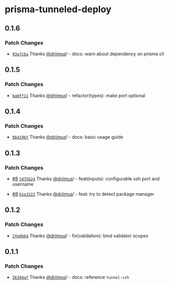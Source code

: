 # prisma-tunneled-deploy

## 0.1.6

### Patch Changes

- [`93a7cba`](https://github.com/driimus/prisma-tunneled-deploy/commit/93a7cba737bb5a9df6401e3f6776b76044cb5240) Thanks [@driimus](https://github.com/driimus)! - docs: warn about dependency on prisma cli

## 0.1.5

### Patch Changes

- [`ba0ff11`](https://github.com/driimus/prisma-tunneled-deploy/commit/ba0ff11c27b0b8403bda2bac4c5ea0f4590f21e0) Thanks [@driimus](https://github.com/driimus)! - refactor(types): make port optional

## 0.1.4

### Patch Changes

- [`9b419bf`](https://github.com/driimus/prisma-tunneled-deploy/commit/9b419bff294450055f236975d2dc86aff22a94f9) Thanks [@driimus](https://github.com/driimus)! - docs: basic usage guide

## 0.1.3

### Patch Changes

- [#8](https://github.com/driimus/prisma-tunneled-deploy/pull/8) [`2d75b24`](https://github.com/driimus/prisma-tunneled-deploy/commit/2d75b248381a120adb888b43066d92aa45a1275b) Thanks [@driimus](https://github.com/driimus)! - feat(inputs): configurable ssh port and username

- [#8](https://github.com/driimus/prisma-tunneled-deploy/pull/8) [`b1e3222`](https://github.com/driimus/prisma-tunneled-deploy/commit/b1e3222cf71fb91cb0648fe0537710761e114c4d) Thanks [@driimus](https://github.com/driimus)! - feat: try to detect package manager

## 0.1.2

### Patch Changes

- [`2fe0664`](https://github.com/driimus/prisma-tunneled-deploy/commit/2fe06645416912d7f16218fb5ad97bb5df1cb890) Thanks [@driimus](https://github.com/driimus)! - fix(validation): bind validator scopes

## 0.1.1

### Patch Changes

- [`36304af`](https://github.com/driimus/prisma-tunneled-deploy/commit/36304af9461947dff8ef1ad460372a9e667a9b88) Thanks [@driimus](https://github.com/driimus)! - docs: reference `tunnel-ssh`
